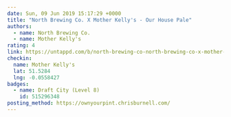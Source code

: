 ```yaml
---
date: Sun, 09 Jun 2019 15:17:29 +0000
title: "North Brewing Co. X Mother Kelly's - Our House Pale"
authors:
  - name: North Brewing Co.
  - name: Mother Kelly's
rating: 4
link: https://untappd.com/b/north-brewing-co-north-brewing-co-x-mother-kelly-s-our-house-pale/2663187
checkin:
  name: Mother Kelly's
  lat: 51.5284
  lng: -0.0558427
badges:
  - name: Draft City (Level 8)
    id: 515296348
posting_method: https://ownyourpint.chrisburnell.com/
---
```

